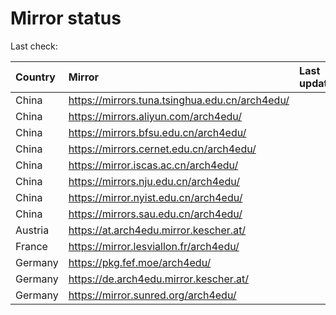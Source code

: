 <script src="./time.js"></script>
# Mirror status
Last check: <script type="text/javascript">localize(1722227025.2280393);</script>

|Country|Mirror|Last update|
|:------|:-----|:----------|
|China|https://mirrors.tuna.tsinghua.edu.cn/arch4edu/|<script type="text/javascript">localize(1722148475);</script>|
|China|https://mirrors.aliyun.com/arch4edu/|<script type="text/javascript">localize(1722148475);</script>|
|China|https://mirrors.bfsu.edu.cn/arch4edu/|<script type="text/javascript">localize(1722148475);</script>|
|China|https://mirrors.cernet.edu.cn/arch4edu/|<script type="text/javascript">localize(1722148475);</script>|
|China|https://mirror.iscas.ac.cn/arch4edu/|<script type="text/javascript">localize(1722148475);</script>|
|China|https://mirrors.nju.edu.cn/arch4edu/|<script type="text/javascript">localize(1722105318);</script>|
|China|https://mirror.nyist.edu.cn/arch4edu/|<script type="text/javascript">localize(1722148475);</script>|
|China|https://mirrors.sau.edu.cn/arch4edu/|<script type="text/javascript">localize(1722148475);</script>|
|Austria|https://at.arch4edu.mirror.kescher.at/|<script type="text/javascript">localize(1722148475);</script>|
|France|https://mirror.lesviallon.fr/arch4edu/|<script type="text/javascript">localize(1722148475);</script>|
|Germany|https://pkg.fef.moe/arch4edu/|<script type="text/javascript">localize(1722148475);</script>|
|Germany|https://de.arch4edu.mirror.kescher.at/|<script type="text/javascript">localize(1722148475);</script>|
|Germany|https://mirror.sunred.org/arch4edu/|<script type="text/javascript">localize(1722148475);</script>|

<script src="./tablefilter/tablefilter.js"></script>
<script src="./table.js"></script>